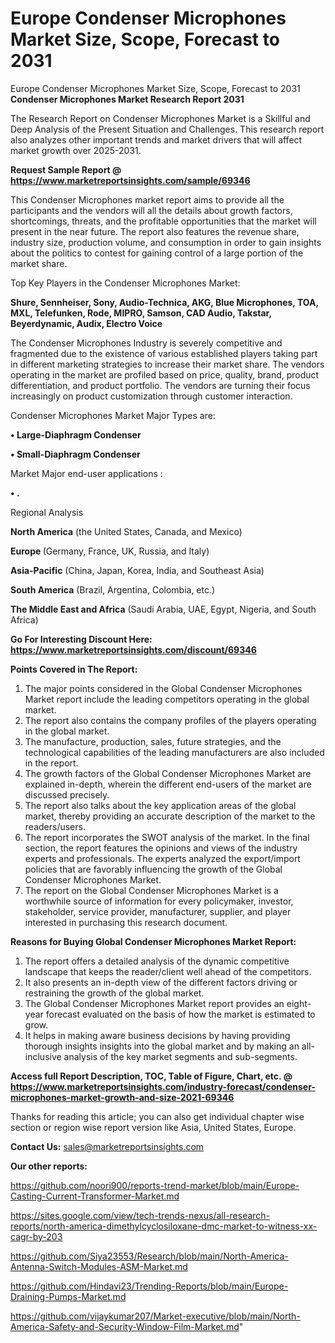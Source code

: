 # Europe Condenser Microphones Market Size, Scope, Forecast to 2031
 Europe Condenser Microphones Market Size, Scope, Forecast to 2031
<strong>Condenser Microphones Market Research Report 2031</strong>

The Research Report on Condenser Microphones Market is a Skillful and Deep Analysis of the Present Situation and Challenges. This research report also analyzes other important trends and market drivers that will affect market growth over 2025-2031.

<strong>Request Sample Report @ <a href=https://www.marketreportsinsights.com/sample/69346>https://www.marketreportsinsights.com/sample/69346</a></strong>

This Condenser Microphones market report aims to provide all the participants and the vendors will all the details about growth factors, shortcomings, threats, and the profitable opportunities that the market will present in the near future. The report also features the revenue share, industry size, production volume, and consumption in order to gain insights about the politics to contest for gaining control of a large portion of the market share.

Top Key Players in the Condenser Microphones Market:

<strong>Shure, Sennheiser, Sony, Audio-Technica, AKG, Blue Microphones, TOA, MXL, Telefunken, Rode, MIPRO, Samson, CAD Audio, Takstar, Beyerdynamic, Audix, Electro Voice</strong>

The Condenser Microphones Industry is severely competitive and fragmented due to the existence of various established players taking part in different marketing strategies to increase their market share. The vendors operating in the market are profiled based on price, quality, brand, product differentiation, and product portfolio. The vendors are turning their focus increasingly on product customization through customer interaction.

Condenser Microphones Market Major Types are:

<strong>• Large-Diaphragm Condenser

• Small-Diaphragm Condenser</strong>

Market Major end-user applications :

<strong>• .</strong>

Regional Analysis

</u><strong><b>North America</b></strong> (the United States, Canada, and Mexico)

<strong><b>Europe </b></strong>(Germany, France, UK, Russia, and Italy)

<strong><b>Asia-Pacific</b></strong> (China, Japan, Korea, India, and Southeast Asia)

<strong><b>South America</b></strong> (Brazil, Argentina, Colombia, etc.)

<strong><b>The Middle East and Africa</b></strong> (Saudi Arabia, UAE, Egypt, Nigeria, and South Africa)

<strong>Go For Interesting Discount Here: <a href=https://www.marketreportsinsights.com/discount/69346>https://www.marketreportsinsights.com/discount/69346</a></strong>

<strong>Points Covered in The Report:</strong>
<ol>
  <li>The major points considered in the Global Condenser Microphones Market report include the leading competitors operating in the global market.</li>
  <li>The report also contains the company profiles of the players operating in the global market.</li>
  <li>The manufacture, production, sales, future strategies, and the technological capabilities of the leading manufacturers are also included in the report.</li>
  <li>The growth factors of the Global Condenser Microphones Market are explained in-depth, wherein the different end-users of the market are discussed precisely.</li>
  <li>The report also talks about the key application areas of the global market, thereby providing an accurate description of the market to the readers/users.</li>
  <li>The report incorporates the SWOT analysis of the market. In the final section, the report features the opinions and views of the industry experts and professionals. The experts analyzed the export/import policies that are favorably influencing the growth of the Global Condenser Microphones Market.</li>
  <li>The report on the Global Condenser Microphones Market is a worthwhile source of information for every policymaker, investor, stakeholder, service provider, manufacturer, supplier, and player interested in purchasing this research document.</li>
</ol>
<strong>Reasons for Buying Global Condenser Microphones Market Report:</strong>

<ol>
  <li>The report offers a detailed analysis of the dynamic competitive landscape that keeps the reader/client well ahead of the competitors.</li>
  <li>It also presents an in-depth view of the different factors driving or restraining the growth of the global market.</li>
  <li>The Global Condenser Microphones Market report provides an eight-year forecast evaluated on the basis of how the market is estimated to grow.</li>
  <li>It helps in making aware business decisions by having providing thorough insights insights into the global market and by making an all-inclusive analysis of the key market segments and sub-segments.</li>
</ol>
<strong>Access full Report Description, TOC, Table of Figure, Chart, etc. @ <a href=https://www.marketreportsinsights.com/industry-forecast/condenser-microphones-market-growth-and-size-2021-69346>https://www.marketreportsinsights.com/industry-forecast/condenser-microphones-market-growth-and-size-2021-69346</a></strong>


Thanks for reading this article; you can also get individual chapter wise section or region wise report version like Asia, United States, Europe.

<strong>Contact Us:</strong>
sales@marketreportsinsights.com

<strong>Our other reports:</strong>

<a href=https://github.com/noori900/reports-trend-market/blob/main/Europe-Casting-Current-Transformer-Market.md>https://github.com/noori900/reports-trend-market/blob/main/Europe-Casting-Current-Transformer-Market.md</a>

<a href=https://sites.google.com/view/tech-trends-nexus/all-research-reports/north-america-dimethylcyclosiloxane-dmc-market-to-witness-xx-cagr-by-203>https://sites.google.com/view/tech-trends-nexus/all-research-reports/north-america-dimethylcyclosiloxane-dmc-market-to-witness-xx-cagr-by-203</a>

<a href=https://github.com/Siya23553/Research/blob/main/North-America-Antenna-Switch-Modules-ASM-Market.md>https://github.com/Siya23553/Research/blob/main/North-America-Antenna-Switch-Modules-ASM-Market.md</a>

<a href=https://github.com/Hindavi23/Trending-Reports/blob/main/Europe-Draining-Pumps-Market.md>https://github.com/Hindavi23/Trending-Reports/blob/main/Europe-Draining-Pumps-Market.md</a>

<a href=https://github.com/vijaykumar207/Market-executive/blob/main/North-America-Safety-and-Security-Window-Film-Market.md>https://github.com/vijaykumar207/Market-executive/blob/main/North-America-Safety-and-Security-Window-Film-Market.md</a>"
